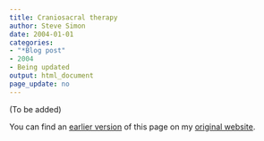 ```yaml
---
title: Craniosacral therapy
author: Steve Simon
date: 2004-01-01
categories:
- "*Blog post"
- 2004
- Being updated
output: html_document
page_update: no
---
```


(To be added)

<!---More--->

You can find an [earlier version](http://www.pmean.com/04/Craniosacral.html) of this page on my [original website](http://www.pmean.com/original_site.html).
